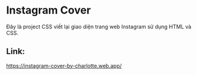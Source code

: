 # Instagram Cover
Đây là project CSS viết lại giao diện trang web Instagram sử dụng HTML và CSS.
## Link: 
https://instagram-cover-by-charlotte.web.app/
